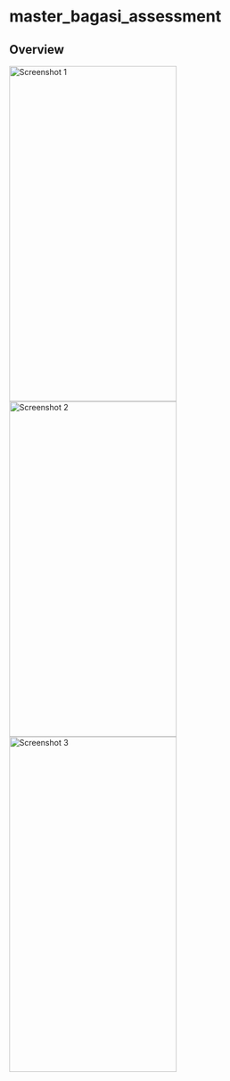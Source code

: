 # master_bagasi_assessment

## Overview

<img src="https://ibb.co/Wxf1zBD" alt="Screenshot 1" width="300" height="600">
<img src="https://ibb.co/1X1CvPG" alt="Screenshot 2" width="300" height="600">
<img src="https://ibb.co/d5GcYvC" alt="Screenshot 3" width="300" height="600">
